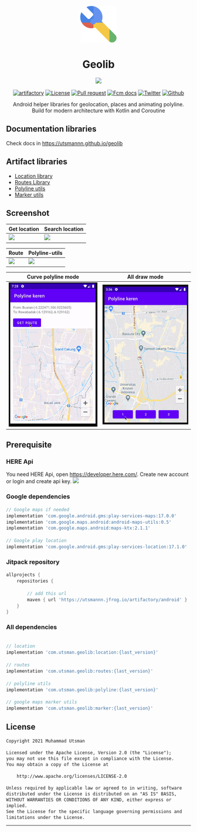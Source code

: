 
<p align="center">
  <img src="docs/static/img/icon/geolib.svg"></img>
  <h1 align="center">Geolib</h1>
</p>

<p align="center">
  <img src="https://images.unsplash.com/photo-1508982173255-9864289f25a1?ixid=MXwxMjA3fDB8MHxwaG90by1wYWdlfHx8fGVufDB8fHw%3D&ixlib=rb-1.2.1&auto=format&fit=crop&w=900&q=80"/>
</p>

<p align="center">
  <a href="https://utsmannn.jfrog.io/artifactory/android/com/utsman/geolib/location/"><img alt="artifactory" src="https://artifactory-badge.herokuapp.com/artifactory?url=https://utsmannn.jfrog.io/artifactory/android/com/utsman/geolib/location/"></a>
  <a href="LICENSE"><img alt="License" src="https://img.shields.io/badge/License-Apache%202.0-blue.svg"></a>
  <a href="https://github.com/utsmannn/geolib/pulls"><img alt="Pull request" src="https://img.shields.io/badge/PRs-welcome-brightgreen.svg?style=flat"></a>
  <a href="https://developer.android.com/kotlin"><img alt="Fcm docs" src="https://img.shields.io/badge/Kotlin-Coroutine-orange?logo=kotlin&style=flat"></a>
  <a href="https://twitter.com/utsmannn"><img alt="Twitter" src="https://img.shields.io/twitter/follow/utsmannn"></a>
  <a href="https://github.com/utsmannn"><img alt="Github" src="https://img.shields.io/github/followers/utsmannn?label=follow&style=social"></a>
  <p align="center">Android helper libraries for geolocation, places and animating polyline. <br>Build for modern architecture with Kotlin and Coroutine</p>
</p>


## Documentation libraries
Check docs in https://utsmannn.github.io/geolib

## Artifact libraries
- [Location library](https://utsmannn.github.io/geolib/docs/artifacts/location-lib)
- [Routes Library](https://utsmannn.github.io/geolib/docs/artifacts/routes-lib)
- [Polyline utils](https://utsmannn.github.io/geolib/docs/artifacts/polyline-help)
- [Marker utils](https://utsmannn.github.io/geolib/docs/artifacts/marker-lib)

## Screenshot
|Get location|Search location|
|---|---|
|![](images/current_location.gif)|![](images/search_location.gif)|

|Route|Polyline-utils|
|---|---|
|![](images/route.gif)|![](images/polyline_animate.gif)|

|Curve polyline mode| All draw mode|
|---|---|
|![](images/polyline_curve.gif)|![](images/draw_polyline.gif)|

## Prerequisite
### HERE Api
You need HERE Api, open https://developer.here.com/. Create new account or login and create api key.
![](images/here_api.png)

### Google dependencies
```groovy
// Google maps if needed
implementation 'com.google.android.gms:play-services-maps:17.0.0'
implementation 'com.google.maps.android:android-maps-utils:0.5'
implementation 'com.google.maps.android:maps-ktx:2.1.1'

// Google play location
implementation 'com.google.android.gms:play-services-location:17.1.0'
```

### Jitpack repository
```groovy
allprojects {
    repositories {

        // add this url
        maven { url 'https://utsmannn.jfrog.io/artifactory/android' }
    }
}
```

### All dependencies
```groovy

// location
implementation 'com.utsman.geolib:location:{last_version}'

// routes
implementation 'com.utsman.geolib:routes:{last_version}'

// polyline utils
implementation 'com.utsman.geolib:polyline:{last_version}'

// google maps marker utils
implementation 'com.utsman.geolib:marker:{last_version}'
```

## License
```
Copyright 2021 Muhammad Utsman

Licensed under the Apache License, Version 2.0 (the "License");
you may not use this file except in compliance with the License.
You may obtain a copy of the License at

    http://www.apache.org/licenses/LICENSE-2.0

Unless required by applicable law or agreed to in writing, software
distributed under the License is distributed on an "AS IS" BASIS,
WITHOUT WARRANTIES OR CONDITIONS OF ANY KIND, either express or implied.
See the License for the specific language governing permissions and
limitations under the License.
```
---

